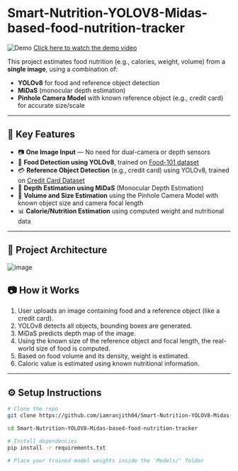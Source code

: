 # Smart-Nutrition-YOLOV8-Midas-based-food-nutrition-tracker
![Demo](demo.gif)
[Click here to watch the demo video](./demo.mp4)

This project estimates food nutrition (e.g., calories, weight, volume) from a **single image**, using a combination of:

- **YOLOv8** for food and reference object detection
- **MiDaS** (monocular depth estimation)
- **Pinhole Camera Model** with known reference object (e.g., credit card) for accurate size/scale

---

## 🚀 Key Features

- 📷 **One Image Input** — No need for dual-camera or depth sensors
- 🍔 **Food Detection using YOLOv8**, trained on [Food-101 dataset](https://www.vision.ee.ethz.ch/datasets_extra/food-101/)
- 💳 **Reference Object Detection** (e.g., credit card) using YOLOv8, trained on [Credit Card Dataset](https://github.com/soumyajit4419/Credit-Card-Detection)
- 🔎 **Depth Estimation using MiDaS** (Monocular Depth Estimation)  
- 📐 **Volume and Size Estimation** using the Pinhole Camera Model with known object size and camera focal length
- 📊 **Calorie/Nutrition Estimation** using computed weight and nutritional data

---

## 🧠 Project Architecture
![image](https://github.com/user-attachments/assets/935a6f7d-347b-4fde-bacf-d531afbe18fa)

## 📷 How it Works

1. User uploads an image containing food and a reference object (like a credit card).
2. YOLOv8 detects all objects, bounding boxes are generated.
3. MiDaS predicts depth map of the image.
4. Using the known size of the reference object and focal length, the real-world size of food is computed.
5. Based on food volume and its density, weight is estimated.
6. Caloric value is estimated using known nutritional information.

---

## ⚙️ Setup Instructions

```bash
# Clone the repo
git clone https://github.com/iamranjith04/Smart-Nutrition-YOLOV8-Midas-based-food-nutrition-tracker.git

cd Smart-Nutrition-YOLOV8-Midas-based-food-nutrition-tracker

# Install dependencies
pip install -r requirements.txt

# Place your trained model weights inside the 'Models/' folder

